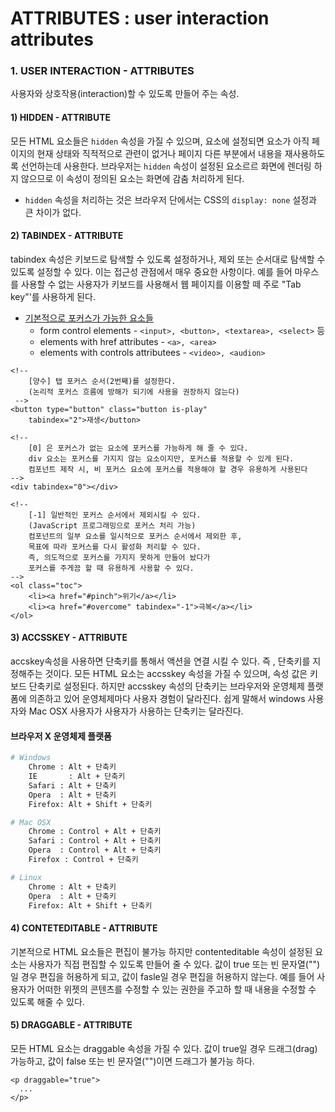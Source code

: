 # ATTRIBUTES : user interaction attributes

### 1. USER INTERACTION - ATTRIBUTES

 사용자와 상호작용\(interaction\)할 수 있도록 만들어 주는 속성.

#### 1\) HIDDEN - ATTRIBUTE

모든 HTML 요소들은 `hidden` 속성을 가질 수 있으며, 요소에 설정되면 요소가 아직 페이지의 현재 상태와 직적적으로 관련이 없거나 페이지 다른 부분에서 내용을 재사용하도록 선언하는데 사용한다. 브라우저는 `hidden` 속성이 설정된 요소르르 화면에 렌더링 하지 않으므로 이 속성이 정의된 요소는 화면에 감춤 처리하게 된다.

* `hidden` 속성을 처리하는 것은 브라우저 단에서는 CSS의 `display: none` 설정과 큰 차이가 없다.

#### 2\) TABINDEX - ATTRIBUTE

tabindex 속성은 키보드로 탐색할 수 있도록 설정하거나, 제외 또는 순서대로 탐색할 수 있도록 설정할 수 있다. 이는 접근성 관점에서 매우 중요한 사항이다. 예를 들어 마우스를 사용할 수 없는 사용자가 키보드를 사용해서 웹 페이지를 이용할 떼 주로 "Tab key"'를 사용하게 된다.

* [기본적으로 포커스가 가능한 요소](https://allyjs.io/data-tables/focusable.html)[들](https://allyjs.io/data-tables/focusable.html)
  * form control elements - `<input>, <button>, <textarea>, <select>` 등
  * elements with href attributes - `<a>, <area>` 
  * elements with controls attributees - `<video>, <audion>`

```markup
<!-- 
	[양수] 탭 포커스 순서(2번째)를 설정한다. 
	(논리적 포커스 흐름에 방해가 되기에 사용을 권장하지 않는다)
 --> 
<button type="button" class="button is-play"
	tabindex="2">재생</button>
	
<!--
 	[0] 은 포커스가 없는 요소에 포커스를 가능하게 해 줄 수 있다. 
 	div 요소는 포커스를 가지지 않는 요소이지만, 포커스를 적용할 수 있게 된다. 
 	컴포넌트 제작 시, 비 포커스 요소에 포커스를 적용해야 할 경우 유용하게 사용된다
-->
<div tabindex="0"></div>

<!-- 
	[-1] 일반적인 포커스 순서에서 제외시킬 수 있다. 
	(JavaScript 프로그래밍으로 포커스 처리 가능) 
	컴포넌트의 일부 요소를 일시적으로 포커스 순서에서 제외한 후, 
	목표에 따라 포커스를 다시 활성화 처리할 수 있다. 
	즉, 의도적으로 포커스를 가지지 못하게 만들어 놨다가 
	포커스를 주게끔 할 때 유용하게 사용할 수 있다. 
-->
<ol class="toc">
	<li><a href="#pinch">위기</a></li>
	<li><a href="#overcome" tabindex="-1">극복</a></li>
</ol>

```

#### 3\) ACCSSKEY - ATTRIBUTE

accskey속성을 사용하면 단축키를 통해서 액션을 연결 시킬 수 있다. 즉 , 단축키를 지정해주는 것이다. 모든  HTML 요소는 accsskey 속성을 가질 수 있으며, 속성 값은 키보드 단축키로 설정된다. 하지만 accsskey 속성의 단축키는 브라우저와 운영체제 플랫폼에 의존하고 있어 운영체제마다 사용자 경험이 달라진다. 쉽게 말해서 windows  사용자와 Mac OSX 사용자가 사용자가 사용하는 단축키는 달라진다. 

#### 브라우저 X 운영체제 플랫폼

```bash
# Windows
	Chrome : Alt + 단축키 
	IE 		 : Alt + 단축키 
	Safari : Alt + 단축키 
	Opera  : Alt + 단축키 
	Firefox: Alt + Shift + 단축키

# Mac OSX
	Chrome : Control + Alt + 단축키 
	Safari : Control + Alt + 단축키 
	Opera  : Control + Alt + 단축키 
	Firefox : Control + 단축키

# Linux
	Chrome : Alt + 단축키 
	Opera  : Alt + 단축키 
	Firefox: Alt + Shift + 단축키

```

#### 4\) CONTETEDITABLE - ATTRIBUTE

기본적으로 HTML 요소들은 편집이 불가능 하지만 contenteditable 속성이 설정된 요소는 사용자가 직접 편집할 수 있도록 만들어 줄 수 있다. 값이 true 또는 빈 문자열\(""\)일 경우 편집을 허용하게 되고, 값이 fasle일 경우 편집을 허용하지 않는다. 예를 들어 사용자가 어떠한 위젯의 콘텐츠를 수정할 수 있는 권한을 주고하 할 때 내용을 수정할 수 있도록 해줄 수 있다.

#### 5\) DRAGGABLE -  ATTRIBUTE

 모든 HTML 요소는 draggable 속성을 가질 수 있다. 값이 true일 경우 드래그\(drag\) 가능하고, 값이 false 또는 빈 문자열\(""\)이면 드래그가 불가능 하다.

```markup
<p draggable="true">
  ... 
</p>
```



